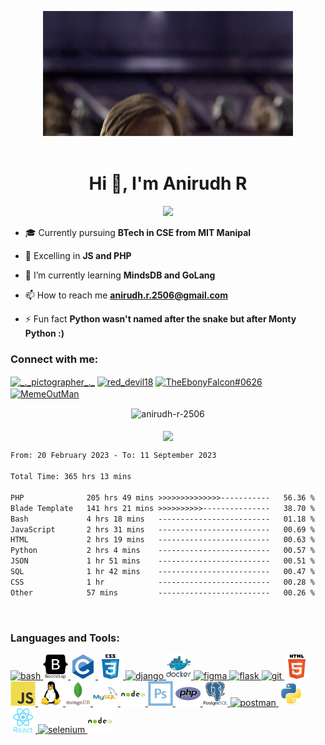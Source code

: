 <!--
**Anirudh-R-2506/Anirudh-R-2506** is a ✨ _special_ ✨ repository because its `README.md` (this file) appears on your GitHub profile.

Here are some ideas to get you started:

- 🔭 I’m currently working on ...
- 🌱 I’m currently learning ...
- 👯 I’m looking to collaborate on ...
- 🤔 I’m looking for help with ...
- 💬 Ask me about ...
- 📫 How to reach me: ...
- 😄 Pronouns: ...
- ⚡ Fun fact: ...

https://www.google.com/url?sa=t&rct=j&q=&esrc=s&source=web&cd=&cad=rja&uact=8&ved=2ahUKEwiFn7qRgL_7AhXVTWwGHeUeD1kQwqsBegQIChAF&url=https%3A%2F%2Fwww.youtube.com%2Fwatch%3Fv%3DBO-8Hx8kPtA&usg=AOvVaw3KddZ7Pv7wfW458wINpu3T

https://saleyn.github.io/erlang/
<h3 align="center">A passionate developer from India</h3>-->
<p align="center"><img src="https://github.com/Anirudh-R-2506/Anirudh-R-2506/raw/main/static/hello.gif"><br><Br></p>
<h1 align="center">Hi 👋, I'm Anirudh R</h1>
<p align="center"><img src="https://readme-typing-svg.herokuapp.com/?color=%230969DA&lines=Passionate+developer+from+India;Engineering+undergraduate+student"></p>

- 🎓 Currently pursuing **BTech in CSE from MIT Manipal**

- 🌱 Excelling in **JS and PHP**

- 🔭 I’m currently learning **MindsDB and GoLang**

- 📫 How to reach me **anirudh.r.2506@gmail.com**

- ⚡ Fun fact **Python wasn't named after the snake but after Monty Python :)**

<h3 align="left">Connect with me:</h3>
<p align="left">
<a href="https://instagram.com/_._pictographer_._" target="blank"><img align="center" src="https://raw.githubusercontent.com/rahuldkjain/github-profile-readme-generator/master/src/images/icons/Social/instagram.svg" alt="_._pictographer_._" height="30" width="40" /></a>
<a href="https://www.codechef.com/users/red_devil18" target="blank"><img align="center" src="https://cdn.jsdelivr.net/npm/simple-icons@3.1.0/icons/codechef.svg" alt="red_devil18" height="30" width="40" /></a>
<a href="https://discordapp.com/users/709975761364451411" target="blank"><img align="center" src="https://raw.githubusercontent.com/rahuldkjain/github-profile-readme-generator/master/src/images/icons/Social/discord.svg" alt="TheEbonyFalcon#0626" height="30" width="40" /></a>
<a href="https://www.reddit.com/user/MemeOutMan" target="blank"><img align="center" src="https://logowiki.net/uploads/logo/r/reddit-logo-new.svg" alt="MemeOutMan" height="30" width="40" /></a>
</p>
<p align="center"><img align="center" src="https://github-readme-stats.vercel.app/api?username=anirudh-r-2506&show_icons=true&theme=react&locale=en&count_private=true" alt="anirudh-r-2506" /><br><br><img align="center" src="https://github-readme-stats.vercel.app/api/top-langs/?username=anirudh-r-2506&layout=compact&show_icons=true&theme=react&locale=en&line_height=30&v=5" /><br>
<!--START_SECTION:waka-->

```txt
From: 20 February 2023 - To: 11 September 2023

Total Time: 365 hrs 13 mins

PHP              205 hrs 49 mins >>>>>>>>>>>>>>-----------   56.36 %
Blade Template   141 hrs 21 mins >>>>>>>>>>---------------   38.70 %
Bash             4 hrs 18 mins   -------------------------   01.18 %
JavaScript       2 hrs 31 mins   -------------------------   00.69 %
HTML             2 hrs 19 mins   -------------------------   00.63 %
Python           2 hrs 4 mins    -------------------------   00.57 %
JSON             1 hr 51 mins    -------------------------   00.51 %
SQL              1 hr 42 mins    -------------------------   00.47 %
CSS              1 hr            -------------------------   00.28 %
Other            57 mins         -------------------------   00.26 %
```

<!--END_SECTION:waka-->  
<br>
<h3 align="left">Languages and Tools:</h3>
<p align="left"> <a href="https://www.gnu.org/software/bash/" target="_blank" rel="noreferrer"> <img src="https://www.vectorlogo.zone/logos/gnu_bash/gnu_bash-icon.svg" alt="bash" width="40" height="40"/> </a> <a href="https://getbootstrap.com" target="_blank" rel="noreferrer"> <img src="https://raw.githubusercontent.com/devicons/devicon/master/icons/bootstrap/bootstrap-plain-wordmark.svg" alt="bootstrap" width="40" height="40"/> </a> <a href="https://www.cprogramming.com/" target="_blank" rel="noreferrer"> <img src="https://raw.githubusercontent.com/devicons/devicon/master/icons/c/c-original.svg" alt="c" width="40" height="40"/> </a> <a href="https://www.w3schools.com/css/" target="_blank" rel="noreferrer"> <img src="https://raw.githubusercontent.com/devicons/devicon/master/icons/css3/css3-original-wordmark.svg" alt="css3" width="40" height="40"/> </a> <a href="https://www.djangoproject.com/" target="_blank" rel="noreferrer"> <img src="https://www.djangoproject.com/m/img/logos/django-logo-positive.png" alt="django" width="40" height="40"/> </a> <a href="https://www.docker.com/" target="_blank" rel="noreferrer"> <img src="https://raw.githubusercontent.com/devicons/devicon/master/icons/docker/docker-original-wordmark.svg" alt="docker" width="40" height="40"/> </a> <a href="https://www.figma.com/" target="_blank" rel="noreferrer"> <img src="https://www.vectorlogo.zone/logos/figma/figma-icon.svg" alt="figma" width="40" height="40"/> </a> <a href="https://flask.palletsprojects.com/" target="_blank" rel="noreferrer"> <img src="https://www.vectorlogo.zone/logos/pocoo_flask/pocoo_flask-icon.svg" alt="flask" width="40" height="40"/> </a> <a href="https://git-scm.com/" target="_blank" rel="noreferrer"> <img src="https://www.vectorlogo.zone/logos/git-scm/git-scm-icon.svg" alt="git" width="40" height="40"/> </a> <a href="https://www.w3.org/html/" target="_blank" rel="noreferrer"> <img src="https://raw.githubusercontent.com/devicons/devicon/master/icons/html5/html5-original-wordmark.svg" alt="html5" width="40" height="40"/> </a> <a href="https://developer.mozilla.org/en-US/docs/Web/JavaScript" target="_blank" rel="noreferrer"> <img src="https://raw.githubusercontent.com/devicons/devicon/master/icons/javascript/javascript-original.svg" alt="javascript" width="40" height="40"/> </a> <a href="https://www.linux.org/" target="_blank" rel="noreferrer"> <img src="https://raw.githubusercontent.com/devicons/devicon/master/icons/linux/linux-original.svg" alt="linux" width="40" height="40"/> </a> <a href="https://www.mongodb.com/" target="_blank" rel="noreferrer"> <img src="https://raw.githubusercontent.com/devicons/devicon/master/icons/mongodb/mongodb-original-wordmark.svg" alt="mongodb" width="40" height="40"/> </a> <a href="https://www.mysql.com/" target="_blank" rel="noreferrer"> <img src="https://raw.githubusercontent.com/devicons/devicon/master/icons/mysql/mysql-original-wordmark.svg" alt="mysql" width="40" height="40"/> </a> <a href="https://nodejs.org" target="_blank" rel="noreferrer"> <img src="https://raw.githubusercontent.com/devicons/devicon/master/icons/nodejs/nodejs-original-wordmark.svg" alt="nodejs" width="40" height="40"/> </a> <a href="https://www.photoshop.com/en" target="_blank" rel="noreferrer"> <img src="https://raw.githubusercontent.com/devicons/devicon/master/icons/photoshop/photoshop-line.svg" alt="photoshop" width="40" height="40"/> </a> <a href="https://www.php.net" target="_blank" rel="noreferrer"> <img src="https://raw.githubusercontent.com/devicons/devicon/master/icons/php/php-original.svg" alt="php" width="40" height="40"/> </a> <a href="https://www.postgresql.org" target="_blank" rel="noreferrer"> <img src="https://raw.githubusercontent.com/devicons/devicon/master/icons/postgresql/postgresql-original-wordmark.svg" alt="postgresql" width="40" height="40"/> </a> <a href="https://postman.com" target="_blank" rel="noreferrer"> <img src="https://www.vectorlogo.zone/logos/getpostman/getpostman-icon.svg" alt="postman" width="40" height="40"/> </a> <a href="https://www.python.org" target="_blank" rel="noreferrer"> <img src="https://raw.githubusercontent.com/devicons/devicon/master/icons/python/python-original.svg" alt="python" width="40" height="40"/> </a> <a href="https://reactjs.org/" target="_blank" rel="noreferrer"> <img src="https://raw.githubusercontent.com/devicons/devicon/master/icons/react/react-original-wordmark.svg" alt="react" width="40" height="40"/> </a> <a href="https://www.selenium.dev" target="_blank" rel="noreferrer"> <img src="https://raw.githubusercontent.com/detain/svg-logos/780f25886640cef088af994181646db2f6b1a3f8/svg/selenium-logo.svg" alt="selenium" width="40" height="40"/> </a>
<a href="https://nodejs.org/en/" target="_blank"><img src="https://raw.githubusercontent.com/devicons/devicon/master/icons/nodejs/nodejs-original-wordmark.svg" width="40" height="40"/> </a> 
</p>
